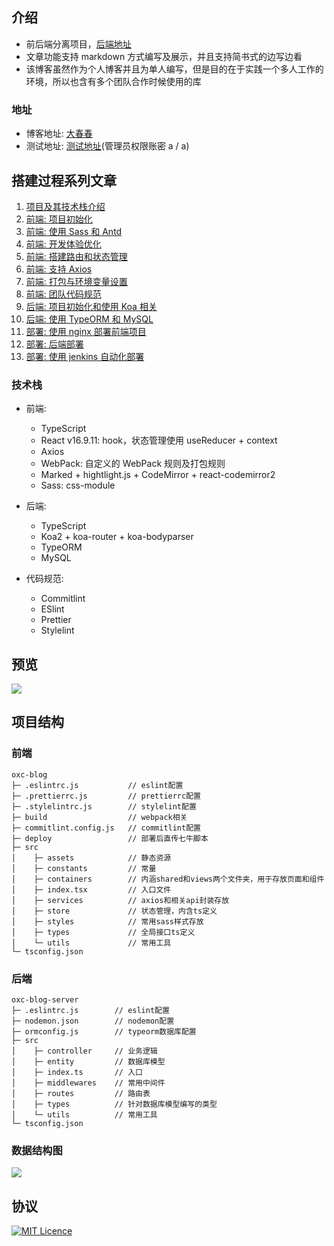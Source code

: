 ## 介绍

-   前后端分离项目，[后端地址](https://github.com/hungeroxc/oxc-blog-server)
-   文章功能支持 markdown 方式编写及展示，并且支持简书式的边写边看
-   该博客虽然作为个人博客并且为单人编写，但是目的在于实践一个多人工作的环境，所以也含有多个团队合作时候使用的库

### 地址

-   博客地址: [大春春](https://blog.oxcblog.club/)
-   测试地址: [测试地址](http://blog-test.oxcblog.club/)(管理员权限账密 a / a)

## 搭建过程系列文章

1. [项目及其技术栈介绍](https://www.jianshu.com/p/3b6ba0fa381a)
2. [前端: 项目初始化](https://www.jianshu.com/p/dd9037db20f5)
3. [前端: 使用 Sass 和 Antd](https://www.jianshu.com/p/815c3810c7a4)
4. [前端: 开发体验优化](https://www.jianshu.com/p/edfd9a8b5d33)
5. [前端: 搭建路由和状态管理](https://www.jianshu.com/p/1cf460e0b810)
6. [前端: 支持 Axios](https://www.jianshu.com/p/a18c8949420c)
7. [前端: 打包与环境变量设置](https://www.jianshu.com/p/ae9b23cf02d9)
8. [前端: 团队代码规范](https://www.jianshu.com/p/fbd45a1dde08)
9. [后端: 项目初始化和使用 Koa 相关](https://www.jianshu.com/p/d4b6799cd272)
10. [后端: 使用 TypeORM 和 MySQL](https://www.jianshu.com/p/ee5ecc310e23)
11. [部署: 使用 nginx 部署前端项目](https://www.jianshu.com/p/3ecd75f69bd6)
12. [部署: 后端部署](https://www.jianshu.com/p/9bf9e6ee1f6a)
13. [部署: 使用 jenkins 自动化部署](https://www.jianshu.com/p/add0de676b5a)

### 技术栈

-   前端:

    -   TypeScript
    -   React v16.9.11: hook，状态管理使用 useReducer + context
    -   Axios
    -   WebPack: 自定义的 WebPack 规则及打包规则
    -   Marked + hightlight.js + CodeMirror + react-codemirror2
    -   Sass: css-module

-   后端:

    -   TypeScript
    -   Koa2 + koa-router + koa-bodyparser
    -   TypeORM
    -   MySQL

-   代码规范:
    -   Commitlint
    -   ESlint
    -   Prettier
    -   Stylelint

## 预览

![](https://images.oxcblog.club/image_1576052340295.png)

## 项目结构

### 前端

```
oxc-blog
├─ .eslintrc.js           // eslint配置
├─ .prettierrc.js         // prettierrc配置
├─ .stylelintrc.js        // stylelint配置
├─ build                  // webpack相关
├─ commitlint.config.js   // commitlint配置
├─ deploy                 // 部署后直传七牛脚本
├─ src
│    ├─ assets            // 静态资源
│    ├─ constants         // 常量
│    ├─ containers        // 内涵shared和views两个文件夹，用于存放页面和组件
│    ├─ index.tsx         // 入口文件
│    ├─ services          // axios和相关api封装存放
│    ├─ store             // 状态管理，内含ts定义
│    ├─ styles            // 常用sass样式存放
│    ├─ types             // 全局接口ts定义
│    └─ utils             // 常用工具
└─ tsconfig.json
```

### 后端

```
oxc-blog-server
├─ .eslintrc.js        // eslint配置
├─ nodemon.json        // nodemon配置
├─ ormconfig.js        // typeorm数据库配置
├─ src
│    ├─ controller     // 业务逻辑
│    ├─ entity         // 数据库模型
│    ├─ index.ts       // 入口
│    ├─ middlewares    // 常用中间件
│    ├─ routes         // 路由表
│    ├─ types          // 针对数据库模型编写的类型
│    └─ utils          // 常用工具
└─ tsconfig.json
```

### 数据结构图

![](https://images.oxcblog.club/image_1576054768129.png)

## 协议

[![MIT Licence](https://badges.frapsoft.com/os/mit/mit.svg?v=103)](https://opensource.org/licenses/mit-license.php)
